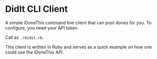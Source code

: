 # DidIt CLI Client

A simple iDoneThis command line client that can post dones for you. To configure, you need your API token.

Call as `./didit.rb`.

This client is written in Ruby and serves as a quick example on how one could use the iDoneThis API.

